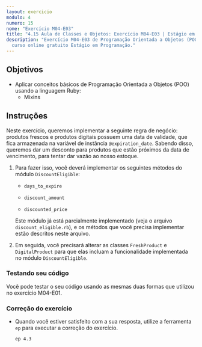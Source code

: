 ```yaml
---
layout: exercicio
modulo: 4
numero: 15
nome: "Exercício M04-E03"
title: "4.15 Aula de Classes e Objetos: Exercício M04-E03 | Estágio em Programação"
description: "Exercício M04-E03 de Programação Orientada a Objetos (POO) do
  curso online gratuito Estágio em Programação."
---
```


## Objetivos

- Aplicar conceitos básicos de Programação Orientada a Objetos (POO) usando a linguagem Ruby:
  * Mixins

## Instruções

Neste exercício, queremos implementar a seguinte regra de negócio: produtos frescos e produtos digitais possuem uma data de validade, que fica armazenada na variável de instância `@expiration_date`. Sabendo disso, queremos dar um desconto para produtos que estão próximos da data de vencimento, para tentar dar vazão ao nosso estoque.

1. Para fazer isso, você deverá implementar os seguintes métodos do módulo `DiscountEligible`:

      * `days_to_expire`

      * `discount_amount`

      * `discounted_price`

    Este módulo já está parcialmente implementado (veja o arquivo `discount_eligible.rb`), e os métodos que você precisa implementar estão descritos neste arquivo.

2. Em seguida, você precisará alterar as classes `FreshProduct` e `DigitalProduct` para que elas incluam a funcionalidade implementada no módulo `DiscountEligible`.

### Testando seu código

Você pode testar o seu código usando as mesmas duas formas que utilizou no exercício M04-E01.

### Correção do exercício

- Quando você estiver satisfeito com a sua resposta, utilize a ferramenta `ep` para executar a correção do exercício.

    ```bash
    ep 4.3
    ```
